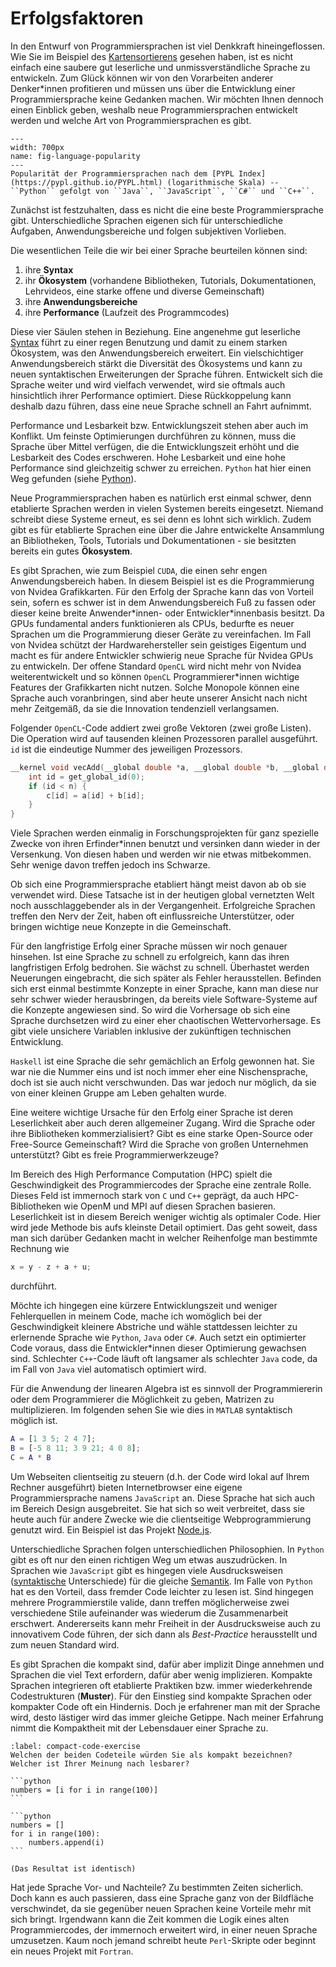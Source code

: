 # Erfolgsfaktoren

In den Entwurf von Programmiersprachen ist viel Denkkraft hineingeflossen.
Wie Sie im Beispiel des [Kartensortierens](sec-sorting) gesehen haben, ist es nicht einfach eine saubere gut leserliche und unmissverständliche Sprache zu entwickeln.
Zum Glück können wir von den Vorarbeiten anderer Denker\*innen profitieren und müssen uns über die Entwicklung einer Programmiersprache keine Gedanken machen.
Wir möchten Ihnen dennoch einen Einblick geben, weshalb neue Programmiersprachen entwickelt werden und welche Art von Programmiersprachen es gibt.

```{figure} ../../figs/languages/programming-language-popularity.png
---
width: 700px
name: fig-language-popularity
---
Popularität der Programmiersprachen nach dem [PYPL Index](https://pypl.github.io/PYPL.html) (logarithmische Skala) -- ``Python`` gefolgt von ``Java``, ``JavaScript``, ``C#`` und ``C++``. 
```

Zunächst ist festzuhalten, dass es nicht die eine beste Programmiersprache gibt.
Unterschiedliche Sprachen eigenen sich für unterschiedliche Aufgaben, Anwendungsbereiche und folgen subjektiven Vorlieben.

Die wesentlichen Teile die wir bei einer Sprache beurteilen können sind:
1. ihre **Syntax**
2. ihr **Ökosystem** (vorhandene Bibliotheken, Tutorials, Dokumentationen, Lehrvideos, eine starke offene und diverse Gemeinschaft)
3. ihre **Anwendungsbereiche**
4. ihre **Performance** (Laufzeit des Programmcodes)

Diese vier Säulen stehen in Beziehung.
Eine angenehme gut leserliche [Syntax](def-syntax) führt zu einer regen Benutzung und damit zu einem starken Ökosystem, was den Anwendungsbereich erweitert.
Ein vielschichtiger Anwendungsbereich stärkt die Diversität des Ökosystems und kann zu neuen syntaktischen Erweiterungen der Sprache führen.
Entwickelt sich die Sprache weiter und wird vielfach verwendet, wird sie oftmals auch hinsichtlich ihrer Performance optimiert.
Diese Rückkoppelung kann deshalb dazu führen, dass eine neue Sprache schnell an Fahrt aufnimmt.

Performance und Lesbarkeit bzw. Entwicklungszeit stehen aber auch im Konflikt.
Um feinste Optimierungen durchführen zu können, muss die Sprache über Mittel verfügen, die die Entwicklungszeit erhöht und die Lesbarkeit des Codes erschweren.
Hohe Lesbarkeit und eine hohe Performance sind gleichzeitig schwer zu erreichen.
``Python`` hat hier einen Weg gefunden (siehe [Python](sec-python)).

Neue Programmiersprachen haben es natürlich erst einmal schwer, denn etablierte Sprachen werden in vielen Systemen bereits eingesetzt.
Niemand schreibt diese Systeme erneut, es sei denn es lohnt sich wirklich.
Zudem gibt es für etablierte Sprachen eine über die Jahre entwickelte Ansammlung an Bibliotheken, Tools, Tutorials und Dokumentationen - sie besitzten bereits ein gutes **Ökosystem**.

Es gibt Sprachen, wie zum Beispiel ``CUDA``, die einen sehr engen Anwendungsbereich haben. In diesem Beispiel ist es die Programmierung von Nvidea Grafikkarten.
Für den Erfolg der Sprache kann das von Vorteil sein, sofern es schwer ist in dem Anwendungsbereich Fuß zu fassen oder dieser keine breite Anwender\*innen- oder Entwickler\*innenbasis besitzt.
Da GPUs fundamental anders funktionieren als CPUs, bedurfte es neuer Sprachen um die Programmierung dieser Geräte zu vereinfachen.
Im Fall von Nvidea schützt der Hardwarehersteller sein geistiges Eigentum und macht es für andere Entwickler schwierig neue Sprache für Nvidea GPUs zu entwickeln.
Der offene Standard ``OpenCL`` wird nicht mehr von Nvidea weiterentwickelt und so können ``OpenCL`` Programmierer\*innen wichtige Features der Grafikkarten nicht nutzen.
Solche Monopole können eine Sprache auch voranbringen, sind aber heute unserer Ansicht nach nicht mehr Zeitgemäß, da sie die Innovation tendenziell verlangsamen.

Folgender ``OpenCL``-Code addiert zwei große Vektoren (zwei große Listen).
Die Operation wird auf tausenden kleinen Prozessoren parallel ausgeführt.
``id`` ist die eindeutige Nummer des jeweiligen Prozessors.

```c
__kernel void vecAdd(__global double *a, __global double *b, __global double *c, const unsigned int n) {                                                                             
    int id = get_global_id(0);                                
    if (id < n) {                                      
        c[id] = a[id] + b[id];      
    }                           
}
```

Viele Sprachen werden einmalig in Forschungsprojekten für ganz spezielle Zwecke von ihren Erfinder\*innen benutzt und versinken dann wieder in der Versenkung.
Von diesen haben und werden wir nie etwas mitbekommen.
Sehr wenige davon treffen jedoch ins Schwarze.

Ob sich eine Programmiersprache etabliert hängt meist davon ab ob sie verwendet wird.
Diese Tatsache ist in der heutigen global vernetzten Welt noch ausschlaggebender als in der Vergangenheit.
Erfolgreiche Sprachen treffen den Nerv der Zeit, haben oft einflussreiche Unterstützer, oder bringen wichtige neue Konzepte in die Gemeinschaft.

Für den langfristige Erfolg einer Sprache müssen wir noch genauer hinsehen.
Ist eine Sprache zu schnell zu erfolgreich, kann das ihren langfristigen Erfolg bedrohen.
Sie wächst zu schnell.
Überhastet werden Neuerungen eingebracht, die sich später als Fehler herausstellen.
Befinden sich erst einmal bestimmte Konzepte in einer Sprache, kann man diese nur sehr schwer wieder herausbringen, da bereits viele Software-Systeme auf die Konzepte angewiesen sind.
So wird die Vorhersage ob sich eine Sprache durchsetzen wird zu einer eher chaotischen Wettervorhersage.
Es gibt viele unsichere Variablen inklusive der zukünftigen technischen Entwicklung.

``Haskell`` ist eine Sprache die sehr gemächlich an Erfolg gewonnen hat.
Sie war nie die Nummer eins und ist noch immer eher eine Nischensprache, doch ist sie auch nicht verschwunden.
Das war jedoch nur möglich, da sie von einer kleinen Gruppe am Leben gehalten wurde.

Eine weitere wichtige Ursache für den Erfolg einer Sprache ist deren Leserlichkeit aber auch deren allgemeiner Zugang.
Wird die Sprache oder ihre Bibliotheken kommerzialisiert?
Gibt es eine starke Open-Source oder Free-Source Gemeinschaft?
Wird die Sprache von großen Unternehmen unterstützt?
Gibt es freie Programmierwerkzeuge?

Im Bereich des High Performance Computation (HPC) spielt die Geschwindigkeit des Programmiercodes der Sprache eine zentrale Rolle.
Dieses Feld ist immernoch stark von ``C`` und ``C++`` geprägt, da auch HPC-Bibliotheken wie OpenM und MPI auf diesen Sprachen basieren.
Leserlichkeit ist in diesem Bereich weniger wichtig als optimaler Code.
Hier wird jede Methode bis aufs kleinste Detail optimiert.
Das geht soweit, dass man sich darüber Gedanken macht in welcher Reihenfolge man bestimmte Rechnung wie

```c
x = y - z + a + u;
```

durchführt.

Möchte ich hingegen eine kürzere Entwicklungszeit und weniger Fehlerquellen in meinem Code, mache ich womöglich bei der Geschwindigkeit kleinere Abstriche und wähle stattdessen leichter zu erlernende Sprache wie ``Python``, ``Java`` oder ``C#``.
Auch setzt ein optimierter Code voraus, dass die Entwickler\*innen dieser Optimierung gewachsen sind.
Schlechter ``C++``-Code läuft oft langsamer als schlechter ``Java`` code, da im Fall von ``Java`` viel automatisch optimiert wird.

Für die Anwendung der linearen Algebra ist es sinnvoll der Programmiererin oder dem Programmierer die Möglichkeit zu geben, Matrizen zu multiplizieren.
Im folgenden sehen Sie wie dies in ``MATLAB`` syntaktisch möglich ist.

```matlab
A = [1 3 5; 2 4 7];
B = [-5 8 11; 3 9 21; 4 0 8];
C = A * B
```

Um Webseiten clientseitig zu steuern (d.h. der Code wird lokal auf Ihrem Rechner ausgeführt) bieten Internetbrowser eine eigene Programmiersprache namens ``JavaScript`` an.
Diese Sprache hat sich auch im Bereich Design ausgebreitet.
Sie hat sich so weit verbreitet, dass sie heute auch für andere Zwecke wie die clientseitige Webprogrammierung genutzt wird.
Ein Beispiel ist das Projekt [Node.js](https://en.wikipedia.org/wiki/Node.js).

Unterschiedliche Sprachen folgen unterschiedlichen Philosophien.
In ``Python`` gibt es oft nur den einen richtigen Weg um etwas auszudrücken.
In Sprachen wie ``JavaScript`` gibt es hingegen viele Ausdrucksweisen ([syntaktische](def-syntax) Unterschiede) für die gleiche [Semantik](def-semantik).
Im Falle von ``Python`` hat es den Vorteil, dass fremder Code leichter zu lesen ist.
Sind hingegen mehrere Programmierstile valide, dann treffen möglicherweise zwei verschiedene Stile aufeinander was wiederum die Zusammenarbeit erschwert.
Andererseits kann mehr Freiheit in der Ausdrucksweise auch zu innovativem Code führen, der sich dann als *Best-Practice* herausstellt und zum neuen Standard wird.

Es gibt Sprachen die kompakt sind, dafür aber implizit Dinge annehmen und Sprachen die viel Text erfordern, dafür aber wenig implizieren.
Kompakte Sprachen integrieren oft etablierte Praktiken bzw. immer wiederkehrende Codestrukturen (**Muster**).
Für den Einstieg sind kompakte Sprachen oder kompakter Code oft ein Hindernis.
Doch je erfahrener man mit der Sprache wird, desto lästiger wird das immer gleiche Getippe.
Nach meiner Erfahrung nimmt die Kompaktheit mit der Lebensdauer einer Sprache zu.

````{exercise} Kompaktheit
:label: compact-code-exercise
Welchen der beiden Codeteile würden Sie als kompakt bezeichnen?
Welcher ist Ihrer Meinung nach lesbarer?

```python
numbers = [i for i in range(100)]
```

```python
numbers = []
for i in range(100):
    numbers.append(i)
```

(Das Resultat ist identisch)
````

Hat jede Sprache Vor- und Nachteile?
Zu bestimmten Zeiten sicherlich.
Doch kann es auch passieren, dass eine Sprache ganz von der Bildfläche verschwindet, da sie gegenüber neuen Sprachen keine Vorteile mehr mit sich bringt.
Irgendwann kann die Zeit kommen die Logik eines alten Programmiercodes, der immernoch erweitert wird, in einer neuen Sprache umzusetzen.
Kaum noch jemand schreibt heute ``Perl``-Skripte oder beginnt ein neues Projekt mit ``Fortran``.